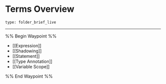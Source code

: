 # Terms Overview
 
```ccard
type: folder_brief_live
```
 
---

%% Begin Waypoint %%
- [[Expression]]
- [[Shadowing]]
- [[Statement]]
- [[Type Annotation]]
- [[Variable Scope]]

%% End Waypoint %%